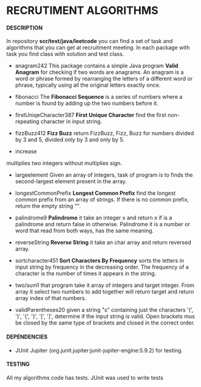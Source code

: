 # RECRUTIMENT ALGORITHMS #

#### DESCRIPTION ####
In repository **scr/test/java/leetcode** you can find a set of task and algorithms that you can get at recruitment meeting. In each package with task you find class with solution and test class.


- anagram242 
  This package contains a simple Java program **Valid Anagram** for checking if two words are anagrams. An anagram is a word or phrase formed by rearranging the letters of a different word or phrase, typically using all the original letters exactly once.


- fibonacci
The **Fibonacci Sequence** is a series of numbers where a number is found by adding up the two numbers before it.


- firstUniqeCharacter387 
 **First Unique Character** find the first non-repeating character in input string.


- fizzBuzz412
**Fizz Buzz** return FizzBuzz, Fizz, Buzz for numbers divided by 3 and 5, divided only by 3 and only by 5.


- increase

multiplies two integers without multiplies sign.


- largeelement
Given an array of integers, task of program is to finds the second-largest element present in the array.


- longestCommonPrefix
**Longest Common Prefix** find the longest common prefix from an array of strings.
If there is no common prefix, return the empty string "".


- palindrome9
**Palindrome** it take an integer x and return x if is a palindrome and return false in otherwise. Palindrome it is a number or word that read from both ways, has the same meaning.


- reverseString
**Reverse String** it take an char array and return reversed array.


- sortcharacter451
**Sort Characters By Frequency** sorts the letters in input string by frequency in the decreasing order. The frequency of a character is the number of times it appears in the string.


- two/sum1
that program take it array of integers and target integer. From array it select two numbers to add together will return target and return array index of that numbers. 

- validParentheses20
given a string "s" containing just the characters '(', ')', '{', '}', '[', ']', determine if the input string is valid. Open brackets mus be closed by the same type of brackets and closed in the correct order.


#### DEPENDENCIES ####

- JUnit Jupiter (org.junit.jupiter:junit-jupiter-engine:5.9.2) for testing.


#### TESTING ####

All my algorithms code has tests. JUnit was used to write tests 
